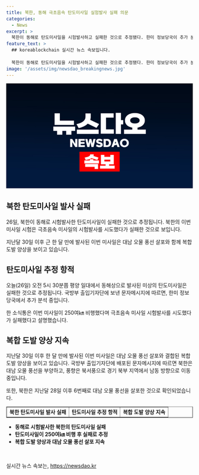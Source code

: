 ```yaml
---
title: 북한, 동해 극초음속 탄도미사일 실험발사 실패 의문
categories:
  - News
excerpt: >
  북한이 동해로 탄도미사일을 시험발사하고 실패한 것으로 추정됐다. 한미 정보당국이 추가 분석 중인 가운데, 이번 발사는 지난달 이후 약 한 달 만인데 이는 복합 도발의 일환이다. 또한, 북한은 대남 오물 풍선을 다시 살포하고 있으며, 이로써 이번 발사는 6번째 도발이다. (150자)
feature_text: >
  ## koreablockchain 실시간 뉴스 속보입니다.

  북한이 동해로 탄도미사일을 시험발사하고 실패한 것으로 추정됐다. 한미 정보당국이 추가 분석 중인 가운데, 이번 발사는 지난달 이후 약 한 달 만인데 이는 복합 도발의 일환이다. 또한, 북한은 대남 오물 풍선을 다시 살포하고 있으며, 이로써 이번 발사는 6번째 도발이다. (150자)
image: '/assets/img/newsdao_breakingnews.jpg'
---
```


<p><img src="/assets/img/newsdao_breakingnews.jpg" alt="koreablockchain 속보" /></p>

<h2 data-ke-size="size26">북한 탄도미사일 발사 실패</h2>

<p data-ke-size="size16">26일, 북한이 동해로 시험발사한 탄도미사일이 실패한 것으로 추정됩니다. 북한의 이번 미사일 시험은 극초음속 미사일의 시험발사를 시도했다가 실패한 것으로 보입니다.</p>

<p data-ke-size="size16">지난달 30일 이후 근 한 달 만에 발사된 이번 미사일은 대남 오물 풍선 살포와 함께 복합 도발 양상을 보이고 있습니다.</p>

<h2 data-ke-size="size26">탄도미사일 추정 항적</h2>

<p data-ke-size="size16">오늘(26일) 오전 5시 30분쯤 평양 일대에서 동해상으로 발사된 미상의 탄도미사일은 실패한 것으로 추정됩니다. 국방부 출입기자단에 보낸 문자메시지에 따르면, 한미 정보당국에서 추가 분석 중입니다.</p>

<p data-ke-size="size16">한 소식통은 이번 미사일이 250여㎞ 비행했다며 극초음속 미사일 시험발사를 시도했다가 실패했다고 설명했습니다.</p>

<h2 data-ke-size="size26">복합 도발 양상 지속</h2>

<p data-ke-size="size16">지난달 30일 이후 한 달 만에 발사된 이번 미사일은 대남 오물 풍선 살포와 결합된 복합 도발 양상을 보이고 있습니다. 국방부 출입기자단에 배포된 문자메시지에 따르면 북한은 대남 오물 풍선을 부양하고, 풍향은 북서풍으로 경기 북부 지역에서 남동 방향으로 이동 중입니다.</p>

<p data-ke-size="size16">또한, 북한은 지난달 28일 이후 6번째로 대남 오물 풍선을 살포한 것으로 확인되었습니다.</p>

<table style="width: 100%;" border="1">
<tbody>
<tr>
<td style="text-align: center; height: 17px;"><b>북한 탄도미사일 발사 실패</b></td>
<td style="text-align: center; height: 17px;"><b>탄도미사일 추정 항적</b></td>
<td style="text-align: center; height: 17px;"><b>복합 도발 양상 지속</b></td>
</tr>
</tbody>
</table>

<ul>
<li><b>동해로 시험발사한 북한의 탄도미사일 실패</b></li>
<li><b>탄도미사일이 250여㎞ 비행 후 실패로 추정</b></li>
<li><b>복합 도발 양상과 대남 오물 풍선 살포 지속</b></li>
</ul>

<p data-ke-size="size16">&nbsp;</p>
실시간 뉴스 속보는, <a href="https://newsdao.kr" rel="dofollow">https://newsdao.kr</a>


